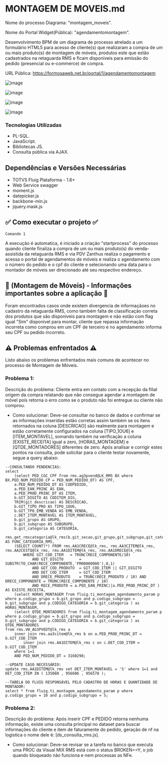 # MONTAGEM DE MOVEIS.md
Nome do processo Diagrama: "montagem_moveis".

Nome do Portal Widget(Pública): "agendamentomontagem".

Desenvolvimento BPM de um diagrama de processo atrelado a um formulário HTML5 para acesso de cliente(s) que realizaram a compra de um ou mais produto(s) de montagem de móveis, produtos este que estão cadastrados na retaguarda RMS e ficam disponiveis para emissão do pedido (presencial ou e-commerce) de compra.

URL Pública: https://formosaweb.net.br/portal/1/agendamentomontagem

![image](https://github.com/user-attachments/assets/78af8cb3-1347-45e2-a972-3d3232c20df8)

![image](https://github.com/user-attachments/assets/8188c2c8-61c7-4641-af11-b929986d4451)

![image](https://github.com/user-attachments/assets/33b0a582-e044-4ff6-b473-fa605ebda4af)

![image](https://github.com/user-attachments/assets/ea1e5694-8a64-4663-a9fb-30ed3fe9f323)

### Tecnologias Utilizadas

* PL-SQL.
* JavaScript.
* Bibliotecas JS.
* Consulta pública via AJAX.

## Dependências e Versões Necessárias

* TOTVS Fluig Plataforma - 1.6+
* Web Service swagger
* moment.js
* datepicker.js
* backbone-min.js
* jquery.mask.js

## ✅ Como executar o projeto ✅
```
Comando 1
```
A execução é automatica, é iniciado a criação "startprocess" do processo quando cliente finaliza a compra de um ou mais produto(s) do venda-assistida da retaguarda RMS e via PDV Zanthus realiza o pagamento e acessa o portal de agendamentos de móveis e realiza o agendamento com o número do pedido e o cpf do cliente e selecionando uma data para o montador de móveis ser direcionado até seu respectivo endereço.

## 📌 (Montagem de Móveis) - Informações importantes sobre a aplicação 📌

Foram encontrados casos onde existem divergencia de informaçãoes no cadastro da retaguarda RMS, como também falta de classificação correta dos produtos que são disponiveis para montagem e não estão com flag igual "Sim" disponivel para montar, cliente que repassa informação incorreta como comprou em um CPF de terceiro e no agendamento informa seu CPF ou pedido incorreto.

## ⚠️ Problemas enfrentados ⚠️

Listo abaixo os problemas enfrentados mais comuns de acontecer no processo de Montagem de Móveis.

### Problema 1:
Descrição do problema:
Cliente entra em contato com a recepção da filial origem da compra relatando que não consegue agendar a montagem de móvel pois retorna o erro como se o produto não foi entregue ou cliente não comprou.
* Como solucionar: Deve-se consultar no banco de dados e confirmar se as informações inseridas estão corretas assim também se os itens retornados na coluna [DESCRICAO] são realmente para montagem e estão corretamente configurados na coluna [TIPO_1OU6] e [ITEM_MONTAVEL], somando também na verificação a coluna [EXISTE_RECEITA] igual a zero, [HORAS_MONTAGEM] e [QTDE_MONTADORES] diferentes de zero. Após analisar e corrigir estes pontos na consulta, pode solicitar para o cliente testar novamente, segue a query abaixo:
```
--CONSULTANDO PENDENCIAS:
select  
    (select PED_CGC_CPF from rms.ag3pvend@LK_RMS BX where BX.PED_NUM_PEDIDO_CP = PED_NUM_PEDIDO_DT) AS CPF,
    a.PED_NUM_PEDIDO_DT AS CODPEDIDO,
    a.PED_EAN_PRINC AS EAN,
    a.PED_PROD_PRINC_DT AS ITEM,
    b.GIT_DIGITO AS CODITEM_DIG,
    TRIM(git_descricao) AS DESCRICAO,
    b.GIT_TIPO_PRO AS TIPO_1OU6,
    b.GIT_TPO_EMB_VENDA AS EMB_VENDA,
    c.DET_ITEM_MONTAVEL AS ITEM_MONTAVEL,
    b.git_grupo AS GRUPO,
    b.git_subgrupo AS SUBGRUPO,
    b.git_categoria AS CATEGORIA,
    rms.get_rmscategoria@lk_rms(b.git_secao,git_grupo,git_subgrupo,git_categoria) AS FUNC_CATEGORIA_RMS,
    (SELECT COUNT(*) FROM rms.AA1CRECE@lk_rms, rms.AA3CITEM@lk_rms, rms.AA2CESTQ@lk_rms, rms.AA1DITEM@lk_rms, rms.AA1DRECE@lk_rms 
        WHERE GIT_COD_ITEM   = TRUNC(RECE_COMPONENTE/10) 
            AND GIT_DIGITO       = SUBSTR(TO_CHAR(RECE_COMPONENTE,'FM00000000'),8,1) 
            AND GET_COD_PRODUTO  = GIT_COD_ITEM || GIT_DIGITO
            AND DET_COD_ITEM     = GIT_COD_ITEM 
            AND DRECE_PRODUTO    = TRUNC(RECE_PRODUTO / 10) AND DRECE_COMPONENTE = TRUNC(RECE_COMPONENTE / 10)
            AND RECE_PRODUTO = a.PED_EAN_PRINC||a.PED_PROD_PRINC_DT ) AS EXISTE_RECEITA,
    (select HORAS_MONTAGEM from fluig.ti_montagem_agendamento_param p where p.codigo_grupo = b.git_grupo and p.codigo_subgrupo = b.git_subgrupo and p.CODIGO_CATEGORIA = b.git_categoria ) as HORAS_MONTAGEM,
    (select QTDE_MONTADORES from fluig.ti_montagem_agendamento_param p where p.codigo_grupo = b.git_grupo and p.codigo_subgrupo = b.git_subgrupo and p.CODIGO_CATEGORIA = b.git_categoria ) as QTDE_MONTADORES                
from rms.VW_AG3PVEDT@lk_rms a 
    inner join rms.aa3citem@lk_rms b on a.PED_PROD_PRINC_DT = b.GIT_COD_ITEM
        inner join rms.AA1DITEM@lk_rms c on c.DET_COD_ITEM = b.GIT_COD_ITEM
    where 1=1
    AND PED_NUM_PEDIDO_DT = 3160298;

--UPDATE CASO NECESSÁRIO:
update rms.AA1DITEM@lk_rms set DET_ITEM_MONTAVEL = 'S' where 1=1 and DET_COD_ITEM IN ( 135080 , 956606 , 956578 );

--TABELA DO FLUIG RESPONSÁVEL PELO CADASTRO DE HORAS E QUANTIDADE DE MONTADOR:
select * from fluig.ti_montagem_agendamento_param p where p.codigo_grupo = 10 and p.codigo_subgrupo = 5;

```

### Problema 2:
Descrição do problema:
Após inserir CPF e PEDIDO retorna nenhuma informação, existe uma consulta principal no dataset para buscar informações do cliente e item de faturamente do pedido, geração de nf na logistica o nome dele é: [ds_consulta_rms.js].
* Como solucionar: Deve-se revisar se a tarefa no banco que executa uma PROC da Visual MIX RMS está com o status BROKEN==Y, o job quando bloqueado não funciona e nem processas as NFe.

